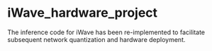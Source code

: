 # iWave_hardware_project
The inference code for iWave has been re-implemented to facilitate subsequent network quantization and hardware deployment.
